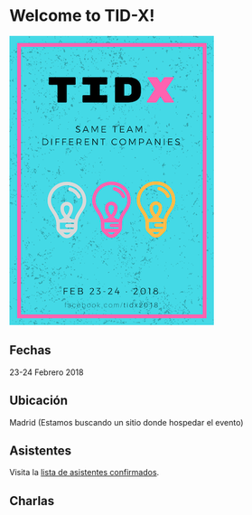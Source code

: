 # Welcome to TID-X!

![Tid-X](images/tidx.png)

## Fechas
23-24 Febrero 2018

## Ubicación
Madrid (Estamos buscando un sitio donde hospedar el evento)

## Asistentes

Visita la [lista de asistentes confirmados](asistentes.md).

## Charlas


